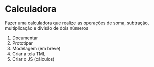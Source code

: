 # Calculadora

Fazer uma calculadora que realize as operações de soma, subtração, multiplicação e divisão de dois números

1) Documentar
2) Prototipar
3) Modelagem (em breve)
4) Criar a tela TML
5) Criar o JS (cálculos)